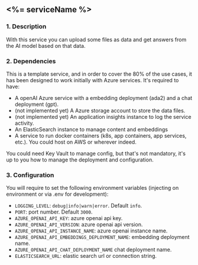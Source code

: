 ## <%= serviceName %>

### 1. Description

With this service you can upload some files as data and get answers from the AI model based on that data.

### 2. Dependencies

This is a template service, and in order to cover the 80% of the use cases, it has been designed to work initially with Azure services. It's required to have:
- A openAI Azure service with a embedding deployment (ada2) and a chat deployment (gpt).
- (not implemented yet) A Azure storage account to store the data files.
- (not implemented yet) An application insights instance to log the service activity.
- An ElasticSearch instance to manage content and embeddings
- A service to run docker containers (k8s, app containers, app services, etc.). You could host on AWS or wherever indeed.

You could need Key Vault to manage config, but that's not mandatory, it's up to you how to manage the deployment and configuration.

### 3. Configuration

You will require to set the following environment variables (injecting on environment or via .env for development):
- `LOGGING_LEVEL`: `debug|info|warn|error`. Default `info`.
- `PORT`: port number. Default `3000`.
- `AZURE_OPENAI_API_KEY`: azure openai api key.
- `AZURE_OPENAI_API_VERSION`: azure openai api version.
- `AZURE_OPENAI_API_INSTANCE_NAME`: azure openai instance name.
- `AZURE_OPENAI_API_EMBEDDINGS_DEPLOYMENT_NAME`: embedding deployment name.
- `AZURE_OPENAI_API_CHAT_DEPLOYMENT_NAME` chat deployment name.
- `ELASTICSEARCH_URL`: elastic search url or connection string.

